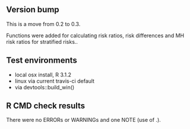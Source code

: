 ## Version bump

This is a move from 0.2 to 0.3.

Functions were added for calculating risk ratios, risk differences and MH risk ratios for stratified risks..

## Test environments

* local osx install, R 3.1.2
* linux via current travis-ci default
* via devtools::build_win()

## R CMD check results

There were no ERRORs or WARNINGs and one NOTE (use of .).



